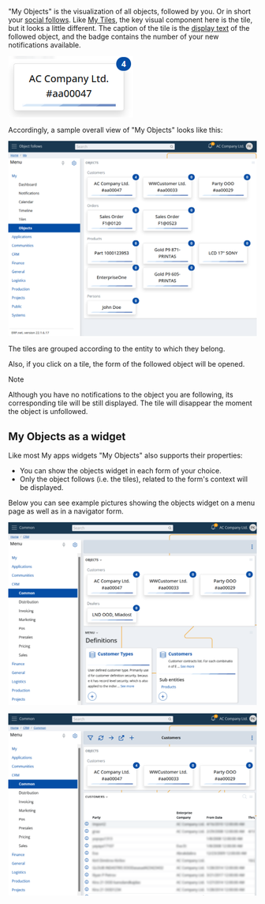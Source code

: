"My Objects" is the visualization of all objects, followed by you. Or in short your [social follows](../../social/social-follows.md). Like [My Tiles](../tiles.md), the key visual component here is the tile, but it looks a little different. The caption of the tile is the [display text](https://docs.erp.net/tech/advanced/data-objects/display-format.html) of the followed object, and the badge contains the number of your new notifications available.

![Objects - Tile](./pictures/tile.png "Objects - Tile")

Accordingly, a sample overall view of "My Objects" looks like this:

![Objects - Overview](./pictures/overview.png "Objects - Overview")

The tiles are grouped according to the entity to which they belong. 

Also, if you click on a tile, the form of the followed object will be opened.

> [!NOTE]
> Although you have no notifications to the object you are following, its corresponding tile will be still displayed. The tile will disappear the moment the object is unfollowed.

## My Objects as a widget

Like most My apps widgets "My Objects" also supports their properties:

- You can show the objects widget in each form of your choice.
- Only the object follows (i.e. the tiles), related to the form's context will be displayed.

Below you can see example pictures showing the objects widget on a menu page as well as in a navigator form.

![Objects - Context menu page](./pictures/context-menupage.png "Objects - Context menu page")

![Objects - Context navigator](./pictures/context-navigator.png "Objects - Context navigator")